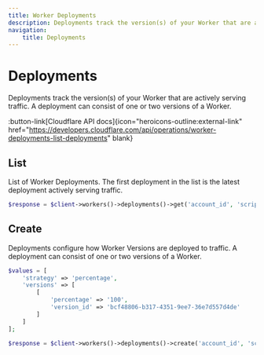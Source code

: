 ```yaml
---
title: Worker Deployments
description: Deployments track the version(s) of your Worker that are actively serving traffic.
navigation:
    title: Deployments
---
```


# Deployments

Deployments track the version(s) of your Worker that are actively serving traffic. A deployment can consist of one or two versions of a Worker.

:button-link[Cloudflare API docs]{icon="heroicons-outline:external-link" href="https://developers.cloudflare.com/api/operations/worker-deployments-list-deployments" blank}

## List

List of Worker Deployments. The first deployment in the list is the latest deployment actively serving traffic.

```php [php]
$response = $client->workers()->deployments()->get('account_id', 'script_name');
```

## Create

Deployments configure how Worker Versions are deployed to traffic. A deployment can consist of one or two versions of a Worker.

```php [php]
$values = [
    'strategy' => 'percentage',
    'versions' => [
        [
            'percentage' => '100',
            'version_id' => 'bcf48806-b317-4351-9ee7-36e7d557d4de'
        ]
    ]
];

$response = $client->workers()->deployments()->create('account_id', 'script_name', $values);
```